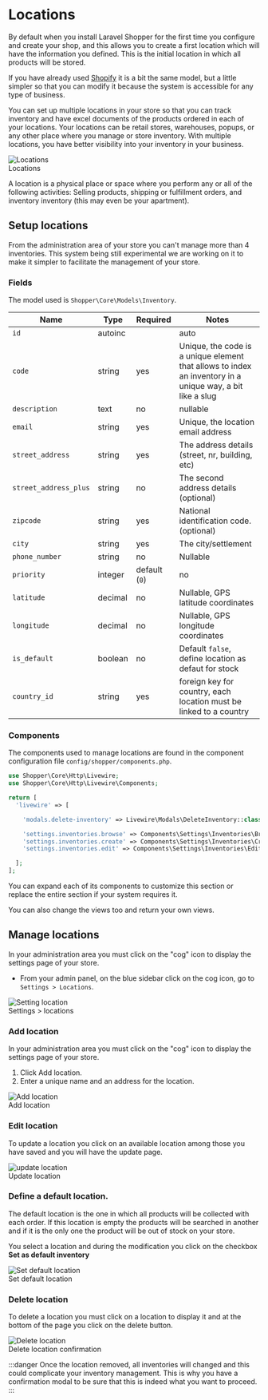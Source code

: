 # Locations
By default when you install Laravel Shopper for the first time you configure and create your shop, and this allows you to create a first location which will have the information you defined. This is the initial location in which all products will be stored.

If you have already used [Shopify](https://shopify.com) it is a bit the same model, but a little simpler so that you can modify it because the system is accessible for any type of business.

You can set up multiple locations in your store so that you can track inventory and have excel documents of the products ordered in each of your locations. Your locations can be retail stores, warehouses, popups, or any other place where you manage or store inventory. With multiple locations, you have better visibility into your inventory in your business.

<div class="screenshot">
  <img src="/img/screenshots/{{version}}/location-admin.png" alt="Locations">
  <div class="caption">Locations</div>
</div>

A location is a physical place or space where you perform any or all of the following activities: Selling products, shipping or fulfillment orders, and inventory inventory (this may even be your apartment).

## Setup locations
From the administration area of your store you can't manage more than 4 inventories. This system being still experimental we are working on it to make it simpler to facilitate the management of your store.

### Fields
The model used is `Shopper\Core\Models\Inventory`.

| Name        | Type      | Required   |  Notes   |
|--------------|-----------|------------|------------|
| `id`  | autoinc   |            |   auto     |
| `code` | string  | yes | Unique, the code is a unique element that allows to index an inventory in a unique way, a bit like a slug |
| `description`| text | no | nullable |
| `email`  | string | yes | Unique, the location email address |
| `street_address` | string | yes | The address details (street, nr, building, etc) |
| `street_address_plus` | string | no | The second address details (optional) |
| `zipcode`	| string | yes | National identification code. (optional) |
| `city` | string | yes | The city/settlement |
| `phone_number` | string | no | Nullable |
| `priority` | integer  | default (`0`) | no |
| `latitude` | decimal | no | Nullable, GPS latitude coordinates |
| `longitude` | decimal | no | Nullable, GPS longitude coordinates |
| `is_default` | boolean | no | Default `false`, define location as defaut for stock|
| `country_id` | string   | yes | foreign key for country, each location must be linked to a country |

### Components
The components used to manage locations are found in the component configuration file `config/shopper/components.php`.

```php
use Shopper\Core\Http\Livewire;
use Shopper\Core\Http\Livewire\Components;

return [
  'livewire' => [

    'modals.delete-inventory' => Livewire\Modals\DeleteInventory::class, // [tl! focus]

    'settings.inventories.browse' => Components\Settings\Inventories\Browse::class, // [tl! focus]
    'settings.inventories.create' => Components\Settings\Inventories\Create::class,// [tl! focus]
    'settings.inventories.edit' => Components\Settings\Inventories\Edit::class,// [tl! focus]

  ];
];
```

You can expand each of its components to customize this section or replace the entire section if your system requires it.

You can also change the views too and return your own views.

## Manage locations
In your administration area you must click on the "cog" icon to display the settings page of your store.

- From your admin panel, on the blue sidebar click on the cog icon, go to `Settings > Locations`.

<div class="screenshot">
  <img src="/img/screenshots/{{version}}/settings-location.png" alt="Setting location">
  <div class="caption">Settings > locations</div>
</div>

### Add location
In your administration area you must click on the "cog" icon to display the settings page of your store.

1. Click Add location.
2. Enter a unique name and an address for the location.

<div class="screenshot">
  <img src="/img/screenshots/{{version}}/add-location.png" alt="Add location">
  <div class="caption">Add location</div>
</div>

### Edit location
To update a location you click on an available location among those you have saved and you will have the update page.

<div class="screenshot">
  <img src="/img/screenshots/{{version}}/update-location.png" alt="update location">
  <div class="caption">Update location</div>
</div>

### Define a default location.
The default location is the one in which all products will be collected with each order. If this location is empty the products will be searched in another and if it is the only one the product will be out of stock on your store.

You select a location and during the modification you click on the checkbox **Set as default inventory**

<div class="screenshot">
  <img src="/img/screenshots/{{version}}/default-location.png" alt="Set default location">
  <div class="caption">Set default location</div>
</div>

### Delete location
To delete a location you must click on a location to display it and at the bottom of the page you click on the delete button.

<div class="screenshot">
  <img src="/img/screenshots/{{version}}/delete-location.png" alt="Delete location">
  <div class="caption">Delete location confirmation</div>
</div>

:::danger
Once the location removed, all inventories will changed and this could complicate your inventory management. This is why you have a confirmation modal to be sure that this is indeed what you want to proceed.
:::
